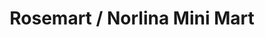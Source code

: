 ---
title: "Rosemart / Norlina Mini Mart"
url: /norlina/rosemart-norlina-mini-mart/
shop: convenience
---